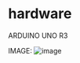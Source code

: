 # hardware
ARDUINO UNO R3

IMAGE:
![image](https://user-images.githubusercontent.com/61356918/131750416-0ce0e2c8-dba7-4545-936f-645857ee0403.png)

